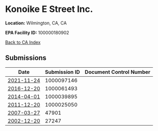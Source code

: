 # Konoike E Street Inc.

**Location:** Wilmington, CA, CA

**EPA Facility ID:** 100000180902

[Back to CA Index](../../index.md)

## Submissions

| Date | Submission ID | Document Control Number |
|------|--------------|-------------------------|
| [2021-11-24](submissions/1000097146.md) | 1000097146 |  |
| [2016-12-20](submissions/1000061493.md) | 1000061493 |  |
| [2014-04-01](submissions/1000039895.md) | 1000039895 |  |
| [2011-12-20](submissions/1000025050.md) | 1000025050 |  |
| [2007-03-27](submissions/47901.md) | 47901 |  |
| [2002-12-20](submissions/27247.md) | 27247 |  |
